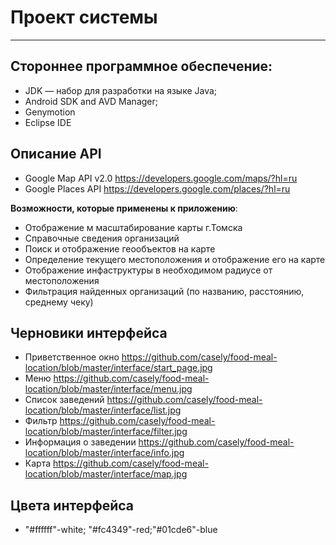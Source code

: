 # Проект системы
----------
## Стороннее программное обеспечение:
 * JDK — набор для разработки на языке Java;
 * Android SDK and AVD Manager;
 * Genymotion
 * Eclipse IDE

## Описание API
 * Google Map API v2.0 https://developers.google.com/maps/?hl=ru
 * Google Places API https://developers.google.com/places/?hl=ru

**Возможности, которые применены к приложению**:

 * Отображение м масштабирование карты г.Томска
 * Справочные сведения организаций
 * Поиск и отображение геообъектов на карте
 * Определение текущего местоположения и отображение его на карте
 * Отображение инфаструктуры в необходимом радиусе от местоположения
 * Фильтрация найденных организаций (по названию, расстоянию, среднему чеку)

## Черновики интерфейса
 * Приветственное окно https://github.com/casely/food-meal-location/blob/master/interface/start_page.jpg
 * Меню https://github.com/casely/food-meal-location/blob/master/interface/menu.jpg
 * Список заведений https://github.com/casely/food-meal-location/blob/master/interface/list.jpg
 * Фильтр https://github.com/casely/food-meal-location/blob/master/interface/filter.jpg
 * Информация о заведении https://github.com/casely/food-meal-location/blob/master/interface/info.jpg
 * Карта https://github.com/casely/food-meal-location/blob/master/interface/map.jpg
## Цвета интерфейса
 * "#ffffff"-white; "#fc4349"-red;"#01cde6"-blue


